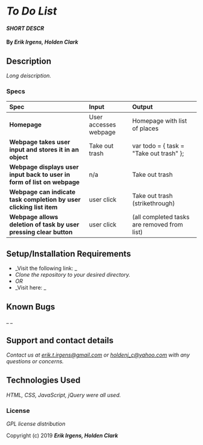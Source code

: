# _To Do List_

#### _SHORT DESCR_

#### By _**Erik Irgens, Holden Clark**_

## Description

_Long deiscription._

### Specs
| Spec | Input | Output |
| :-------------     | :------------- | :------------- |
| **Homepage** | User accesses webpage | Homepage with list of places |
| **Webpage takes user input and stores it in an object** | Take out trash | var todo = { task = "Take out trash" }; |
| **Webpage displays user input back to user in form of list on webpage** | n/a | Take out trash |
| **Webpage can indicate task completion by user clicking list item** | user click | Take out trash (strikethrough) |
| **Webpage allows deletion of task by user pressing clear button** | user click | (all completed tasks are removed from list) |

## Setup/Installation Requirements

* _Visit the following link: _
* _Clone the repository to your desired directory._
* _OR_
* _Visit here: _


## Known Bugs

_ _
## Support and contact details

_Contact us at erik.t.irgens@gmail.com or holdenj_c@yahoo.com with any questions or concerns._

## Technologies Used

_HTML, CSS, JavaScript, jQuery were all used._

### License

*GPL license distribution*

Copyright (c) 2019 **_Erik Irgens, Holden Clark_**
